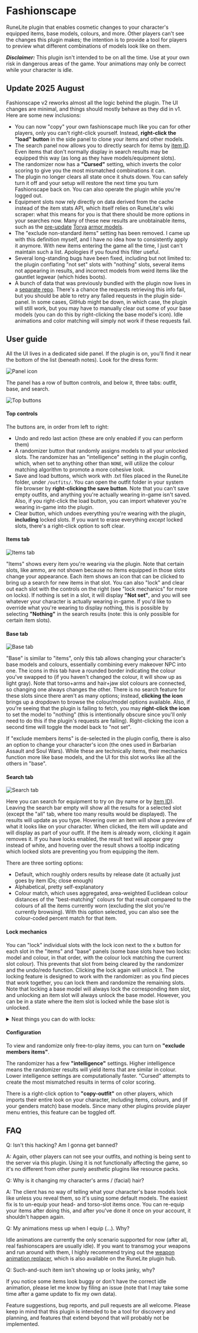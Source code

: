 # Fashionscape

RuneLite plugin that enables cosmetic changes to your character's equipped items, base models, colours, and more.
Other players can't see the changes this plugin makes; the intention is to provide a tool for players to preview
what different combinations of models look like on them.

***Disclaimer:*** This plugin isn't intended to be on all the time. Use at your own risk in dangerous areas
of the game. Your animations may only be correct while your character is idle.

## Update 2025 August

Fashionscape v2 reworks almost all the logic behind the plugin. The UI changes are minimal, and things should
mostly behave as they did in v1. Here are some new inclusions:

* You can now "copy" your own fashionscape much like you can for other players, only you can't right-click yourself.
  Instead, **right-click the "load" button** in the side panel to clone your items and other models.
* The search panel now allows you to directly search for items by
  [item ID](https://oldschool.runescape.wiki/w/Item_IDs). Even items that don't normally display in search results may
  be equipped this way (as long as they have models/equipment slots).
* The randomizer now has a **"Cursed"** setting, which inverts the color scoring to give you the most mismatched
  combinations it can.
* The plugin no longer clears all state once it shuts down. You can safely turn it off and your setup will restore the
  next time you turn Fashionscape back on. You can also operate the plugin while you're logged out.
* Equipment slots now rely directly on data derived from the cache instead of the item stats API, which itself relies
  on RuneLite's wiki scraper: what this means for you is that there should be more options in your searches now. Many
  of these new results are unobtainable items, such as the
  [pre-update](https://oldschool.runescape.wiki/w/Torva_full_helm_(unobtainable_item))
  [Torva](https://oldschool.runescape.wiki/w/Torva_platebody_(unobtainable_item))
  [armor models](https://oldschool.runescape.wiki/w/Torva_platelegs_(unobtainable_item)).
* The "exclude non-standard items" setting has been removed. I came up with this definition myself, and I have no idea
  how to consistently apply it anymore. With new items entering the game all the time, I just can't maintain such a
  list. Apologies if you found this filter useful.
* Several long-standing bugs have been fixed, including but not limited to: the plugin conflating "not set" slots with
  "nothing" slots, several items not appearing in results, and incorrect models from weird items like the gauntlet
  legwear (which hides boots).
* A bunch of data that was previously bundled with the plugin now lives in
  a [separate repo](https://github.com/equirs/fashionscape-data). There's a chance the requests retrieving this info
  fail, but you should be able to retry any failed requests in the plugin side-panel. In some cases, GitHub might be
  down, in which case, the plugin will still work, but you may have to manually clear out some of your base models
  (you can do this by right-clicking the base model's icon). Idle animations and color matching will simply not work
  if these requests fail.

## User guide

All the UI lives in a dedicated side panel. If the plugin is on, you'll find it near the bottom of the list
(beneath notes). Look for the dress form:

![Panel icon](github-res/icon.png)

The panel has a row of button controls, and below it, three tabs: outfit, base, and search.

![Top buttons](github-res/top_buttons.png)

#### Top controls

The buttons are, in order from left to right:

* Undo and redo last action (these are only enabled if you can perform them)
* A randomizer button that randomly assigns models to all your unlocked slots. The randomizer has an
  "intelligence" setting in the plugin config, which, when set to anything other than `NONE`, will utilize the colour
  matching algorithm to promote a more cohesive look.
* Save and load buttons, which work with .txt files placed in the RuneLite folder, under `/outfits/`. You can open the
  outfit folder in your system file browser by **right-clicking the save button**. Note that you can't save empty
  outfits, and anything you're actually wearing in-game isn't saved. Also, if you right-click the load button, you can
  import whatever you're wearing in-game into the plugin.
* Clear button, which undoes everything you're wearing with the plugin, **including** locked slots. If you want to erase
  everything *except* locked slots, there's a right-click option to soft clear.

#### Items tab

![Items tab](github-res/items_panel.png)

"Items" shows every item you're wearing via the plugin. Note that certain slots, like ammo, are not shown because no
items equipped in those slots change your appearance. Each item shows an icon that can be clicked to bring up a search
for new items in that slot. You can also "lock" and clear out each slot with the controls on the right (see
"lock mechanics" for more on locks). If nothing is set in a slot, it will display **"Not set"**, and you will see
whatever your character is actually wearing in-game. If you'd like to override what you're wearing to display nothing,
this is possible by selecting **"Nothing"** in the search results (note: this is only possible for certain item slots).

#### Base tab

![Base tab](github-res/base_panel.png)

"Base" is similar to "items", only this tab allows changing your character's base models and colours, essentially
combining every makeover NPC into one. The icons in this tab have a rounded border indicating the colour you've
swapped to (if you haven't changed the colour, it will show up as light gray). Note that torso+arms and hair+jaw slot
colours are connected, so changing one always changes the other. There is no search feature for these slots since there
aren't as many options; instead, **clicking the icon** brings up a dropdown to browse the colour/model options
available. Also, if you're seeing that the plugin is failing to fetch, you may **right-click the icon** to set the
model to "nothing" (this is intentionally obscure since you'll only need to do this if the plugin's requests are
failing). Right-clicking the icon a second time will toggle the model back to "not set".

If "exclude members items" is de-selected in the plugin config, there is also an option to change your character's
icon (the ones used in Barbarian Assault and Soul Wars). While these are technically items, their mechanics function
more like base models, and the UI for this slot works like all the others in "base".

#### Search tab

![Search tab](github-res/search_tab.png)

Here you can search for equipment to try on (by name or by [item ID](https://oldschool.runescape.wiki/w/Item_IDs)).
Leaving the search bar empty will show all the results for a selected slot (except the "all" tab, where too many results
would be displayed). The results will update as you type. Hovering over an item will show a preview of what it looks
like on your character. When clicked, the item will update and will display as part of your outfit. If the item is
already worn, clicking it again removes it. If you have locks enabled, the result text will appear grey instead of
white, and hovering over the result shows a tooltip indicating which locked slots are preventing you from equipping the
item.

There are three sorting options:

* Default, which roughly orders results by release date (it actually just goes by item IDs; close enough)
* Alphabetical, pretty self-explanatory
* Colour match, which uses aggregated, area-weighted Euclidean colour distances of the "best-matching" colours for
  that result compared to the colours of all the items currently worn (excluding the slot you're currently browsing).
  With this option selected, you can also see the colour-coded percent match for that item.

#### Lock mechanics

You can "lock" individual slots with the lock icon next to the x button for each slot in the "items" and "base" panels
(some base slots have two locks: model and colour, in that order, with the colour lock matching the current slot
colour). This prevents that slot from being cleared by the randomizer and the undo/redo function.
Clicking the lock again will unlock it. The locking feature is designed to work with the randomizer: as you find pieces
that work together, you can lock them and randomize the remaining slots. Note that locking a base model will always
lock the corresponding item slot, and unlocking an item slot will always unlock the base model. However, you can be in
a state where the item slot is locked while the base slot is unlocked.

<details>
  <summary>Neat things you can do with locks:</summary>

* Lock the shield slot and randomize with weapons unlocked. All weapon results will be one-handed.
* Lock your player's hair/beard with the head item unlocked and randomize. All the head slot results will not obscure
  your hair and/or beard. A similar approach can be used on the player's arms model and the torso item slot.
* Lock the empty torso, legs, and/or boots item slots while leaving the base models unlocked. The randomizer will now
  scramble your base models for those slots.

</details>

#### Configuration

To view and randomize only free-to-play items, you can turn on **"exclude members items"**.

The randomizer has a few **"intelligence"** settings. Higher intelligence means the randomizer results will yield items
that are similar in colour. Lower intelligence settings are computationally faster. "Cursed" attempts to create the most
mismatched results in terms of color scoring.

There is a right-click option to **"copy-outfit"** on other players, which imports their entire look on your character,
including items, colours, and (if your genders match) base models. Since many other plugins provide player menu entries,
this feature can be toggled off.

## FAQ

Q: Isn't this hacking? Am I gonna get banned?

A: Again, other players can not see your outfits, and nothing is being sent to the server via this plugin. Using it is
not functionally affecting the game, so it's no different from other purely aesthetic plugins like resource packs.

Q: Why is it changing my character's arms / (facial) hair?

A: The client has no way of telling what your character's base models look like unless you reveal them, so
it's using some default models. The easiest fix is to un-equip your head- and torso-slot items once. You can re-equip
your items after doing this, and after you've done it once on your account, it shouldn't happen again.

Q: My animations mess up when I equip (...). Why?

Idle animations are currently the only scenario supported for now (after all, real fashionscapers are usually idle).
If you want to transmog your weapons and run around with them, I highly recommend trying out
the [weapon animation replacer](https://github.com/geheur/weapon-animation-replacer), which is also available on the
RuneLite plugin hub.

Q: Such-and-such item isn't showing up or looks janky, why?

If you notice some items look buggy or don't have the correct idle animation, please let me know by filing an issue
(note that I may take some time after a game update to fix my own data).

Feature suggestions, bug reports, and pull requests are all welcome. Please keep in mind that this plugin is intended
to be a tool for discovery and planning, and features that extend beyond that will probably not be implemented.
